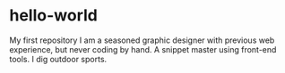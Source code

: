 # hello-world
My first repository
I am a seasoned graphic designer with previous web experience, but never coding by hand. A snippet master using front-end tools. 
I dig outdoor sports. 
